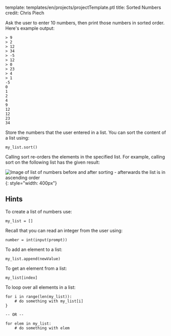 template: templates/en/projects/projectTemplate.ptl
title: Sorted Numbers
credit: Chris Piech

Ask the user to enter 10 numbers, then print those numbers in sorted order.  Here's example output:

```
> 9
> 2
> 12
> 34
> -5
> 12
> 0
> 23
> 4
> 1
-5
0
1
2
4
9
12
12
23
34
```

Store the numbers that the user entered in a list. You can sort the content of a list using:

```
my_list.sort()
```

Calling sort re-orders the elements in the specified list. For example, calling sort on the following list has the given result:

![Image of list of numbers before and after sorting - afterwards the list is in ascending order]({{pathToRoot}}img/projects/sorted/sorting.png){: style="width: 400px"}

## Hints
To create a list of numbers use:

```
my_list = []
```

Recall that you can read an integer from the user using:

```
number = int(input(prompt))
```

To add an element to a list:

```
my_list.append(newValue)
```

To get an element from a list:

```
my_list[index]
```

To loop over all elements in a list:

```
for i in range(len(my_list)):
    # do something with my_list[i]
}

-- OR --

for elem in my_list:
	# do something with elem
```
